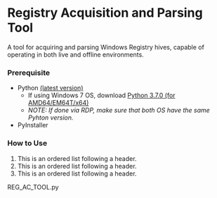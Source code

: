 # Registry Acquisition and Parsing Tool

A tool for acquiring and parsing Windows Registry hives, capable of operating in both live and offline environments.

### Prerequisite

- Python [(latest version)](https://www.python.org/downloads/)
  - If using Windows 7 OS, download [Python 3.7.0 (for AMD64/EM64T/x64)](https://www.python.org/downloads/release/python-370/) 
  - _NOTE: If done via RDP, make sure that both OS have the same Pyhton version._
- PyInstaller

### How to Use

1.  This is an ordered list following a header.
2.  This is an ordered list following a header.
3.  This is an ordered list following a header.
   
REG_AC_TOOL.py
